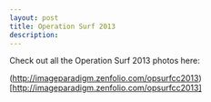 ```yaml
---
layout: post
title: Operation Surf 2013
description: 
---
```


Check out all the Operation Surf 2013 photos here:

(http://imageparadigm.zenfolio.com/opsurfcc2013)[http://imageparadigm.zenfolio.com/opsurfcc2013]
